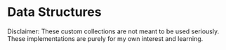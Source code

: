 # Data Structures

Disclaimer: These custom collections are not meant to be used seriously. These implementations are purely for my own interest and learning. 
